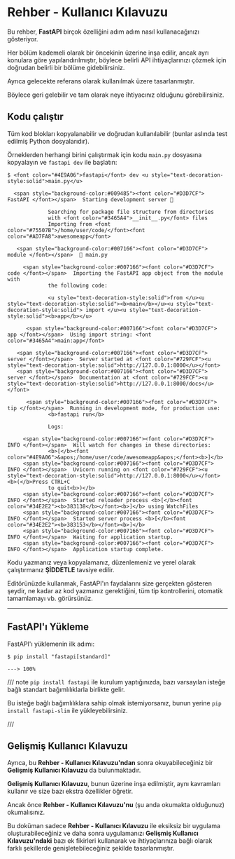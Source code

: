 # Rehber - Kullanıcı Kılavuzu

Bu rehber, **FastAPI** birçok özelliğini adım adım nasıl kullanacağınızı gösteriyor.

Her bölüm kademeli olarak bir öncekinin üzerine inşa edilir, ancak ayrı konulara göre yapılandırılmıştır, böylece belirli API ihtiyaçlarınızı çözmek için doğrudan belirli bir bölüme gidebilirsiniz.

Ayrıca gelecekte referans olarak kullanılmak üzere tasarlanmıştır.

Böylece geri gelebilir ve tam olarak neye ihtiyacınız olduğunu görebilirsiniz.

## Kodu çalıştır

Tüm kod blokları kopyalanabilir ve doğrudan kullanılabilir (bunlar aslında test edilmiş Python dosyalarıdır).

Örneklerden herhangi birini çalıştırmak için kodu `main.py` dosyasına kopyalayın ve `fastapi dev` ile başlatın:

<div class="termy">

```console
$ <font color="#4E9A06">fastapi</font> dev <u style="text-decoration-style:solid">main.py</u>

  <span style="background-color:#009485"><font color="#D3D7CF"> FastAPI </font></span>  Starting development server 🚀

             Searching for package file structure from directories
             with <font color="#3465A4">__init__.py</font> files
             Importing from <font color="#75507B">/home/user/code/</font><font color="#AD7FA8">awesomeapp</font>

   <span style="background-color:#007166"><font color="#D3D7CF"> module </font></span>  🐍 main.py

     <span style="background-color:#007166"><font color="#D3D7CF"> code </font></span>  Importing the FastAPI app object from the module with
             the following code:

             <u style="text-decoration-style:solid">from </u><u style="text-decoration-style:solid"><b>main</b></u><u style="text-decoration-style:solid"> import </u><u style="text-decoration-style:solid"><b>app</b></u>

      <span style="background-color:#007166"><font color="#D3D7CF"> app </font></span>  Using import string: <font color="#3465A4">main:app</font>

   <span style="background-color:#007166"><font color="#D3D7CF"> server </font></span>  Server started at <font color="#729FCF"><u style="text-decoration-style:solid">http://127.0.0.1:8000</u></font>
   <span style="background-color:#007166"><font color="#D3D7CF"> server </font></span>  Documentation at <font color="#729FCF"><u style="text-decoration-style:solid">http://127.0.0.1:8000/docs</u></font>

      <span style="background-color:#007166"><font color="#D3D7CF"> tip </font></span>  Running in development mode, for production use:
             <b>fastapi run</b>

             Logs:

     <span style="background-color:#007166"><font color="#D3D7CF"> INFO </font></span>  Will watch for changes in these directories:
             <b>[</b><font color="#4E9A06">&apos;/home/user/code/awesomeapp&apos;</font><b>]</b>
     <span style="background-color:#007166"><font color="#D3D7CF"> INFO </font></span>  Uvicorn running on <font color="#729FCF"><u style="text-decoration-style:solid">http://127.0.0.1:8000</u></font> <b>(</b>Press CTRL+C
             to quit<b>)</b>
     <span style="background-color:#007166"><font color="#D3D7CF"> INFO </font></span>  Started reloader process <b>[</b><font color="#34E2E2"><b>383138</b></font><b>]</b> using WatchFiles
     <span style="background-color:#007166"><font color="#D3D7CF"> INFO </font></span>  Started server process <b>[</b><font color="#34E2E2"><b>383153</b></font><b>]</b>
     <span style="background-color:#007166"><font color="#D3D7CF"> INFO </font></span>  Waiting for application startup.
     <span style="background-color:#007166"><font color="#D3D7CF"> INFO </font></span>  Application startup complete.
```

</div>

Kodu yazmanız veya kopyalamanız, düzenlemeniz ve yerel olarak çalıştırmanız **ŞİDDETLE** tavsiye edilir.

Editörünüzde kullanmak, FastAPI'ın faydalarını size gerçekten gösteren şeydir, ne kadar az kod yazmanız gerektiğini, tüm tip kontrollerini, otomatik tamamlamayı vb. görürsünüz.

---

## FastAPI'ı Yükleme

FastAPI'ı yüklemenin ilk adımı:

<div class="termy">

```console
$ pip install "fastapi[standard]"

---> 100%
```

</div>

/// note
`pip install fastapi` ile kurulum yaptığınızda, bazı varsayılan isteğe bağlı standart bağımlılıklarla birlikte gelir.

Bu isteğe bağlı bağımlılıklara sahip olmak istemiyorsanız, bunun yerine `pip install fastapi-slim` ile yükleyebilirsiniz.

///

## Gelişmiş Kullanıcı Kılavuzu

Ayrıca, bu **Rehber - Kullanıcı Kılavuzu'ndan** sonra okuyabileceğiniz bir **Gelişmiş Kullanıcı Kılavuzu** da bulunmaktadır.

**Gelişmiş Kullanıcı Kılavuzu**, bunun üzerine inşa edilmiştir, aynı kavramları kullanır ve size bazı ekstra özellikler öğretir.

Ancak önce **Rehber - Kullanıcı Kılavuzu'nu** (şu anda okumakta olduğunuz) okumalısınız.

Bu doküman sadece **Rehber - Kullanıcı Kılavuzu** ile eksiksiz bir uygulama oluşturabileceğiniz ve daha sonra uygulamanızı **Gelişmiş Kullanıcı Kılavuzu'ndaki** bazı ek fikirleri kullanarak ve ihtiyaçlarınıza bağlı olarak farklı şekillerde genişletebileceğiniz şekilde tasarlanmıştır.
